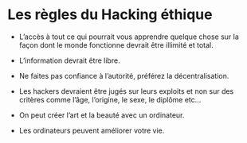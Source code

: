   # Les règles du Hacking éthique

- L’accès à tout ce qui pourrait vous apprendre quelque chose sur la façon dont le monde fonctionne devrait être illimité et total.

- L’information devrait être libre.

- Ne faites pas confiance à l’autorité, préférez la décentralisation.

- Les hackers devraient être jugés sur leurs exploits et non sur des critères comme l’âge, l’origine, le sexe, le diplôme etc…

- On peut créer l’art et la beauté avec un ordinateur.

- Les ordinateurs peuvent améliorer votre vie.
